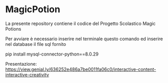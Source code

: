 # MagicPotion

La presente repository contiene il codice del Progetto Scolastico Magic Potions

Per avviare è necessario inserire nel terminale questo comando ed inserire nel database il file sql fornito

pip install mysql-connector-python==8.0.29


Presentazione: https://view.genial.ly/636252e486a7be0011fa06c0/interactive-content-interactive-creativity
